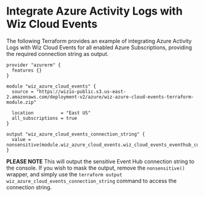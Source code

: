 # Integrate Azure Activity Logs with Wiz Cloud Events

The following Terraform provides an example of integrating Azure Activity Logs with Wiz Cloud Events for all enabled Azure Subscriptions, providing the required connection string as output.

```hcl
provider "azurerm" {
  features {}
}

module "wiz_azure_cloud_events" {
  source = "https://wizio-public.s3.us-east-2.amazonaws.com/deployment-v2/azure/wiz-azure-cloud-events-terraform-module.zip"

  location          = "East US"
  all_subscriptions = true
}

output "wiz_azure_cloud_events_connection_string" {
  value = nonsensitive(module.wiz_azure_cloud_events.wiz_cloud_events_eventhub_connection_string)
}
```

**PLEASE NOTE** This will output the sensitive Event Hub connection string to the console. If you wish to mask the output, remove the `nonsensitive()` wrapper, and simply use the `terraform output wiz_azure_cloud_events_connection_string` command to access the connection string.
